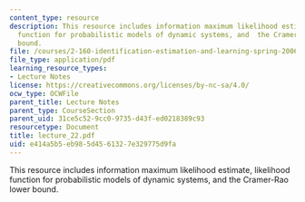 ```yaml
---
content_type: resource
description: This resource includes information maximum likelihood estimate, likelihood
  function for probabilistic models of dynamic systems, and  the Cramer-Rao lower
  bound.
file: /courses/2-160-identification-estimation-and-learning-spring-2006/e414a5b5eb985d4561327e329775d9fa_lecture_22.pdf
file_type: application/pdf
learning_resource_types:
- Lecture Notes
license: https://creativecommons.org/licenses/by-nc-sa/4.0/
ocw_type: OCWFile
parent_title: Lecture Notes
parent_type: CourseSection
parent_uid: 31ce5c52-9cc0-9735-d43f-ed0218389c93
resourcetype: Document
title: lecture_22.pdf
uid: e414a5b5-eb98-5d45-6132-7e329775d9fa
---
```

This resource includes information maximum likelihood estimate, likelihood function for probabilistic models of dynamic systems, and  the Cramer-Rao lower bound.